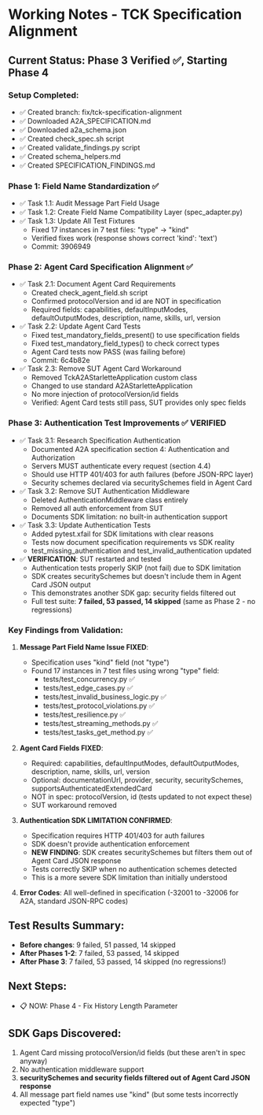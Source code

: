 # Working Notes - TCK Specification Alignment

## Current Status: Phase 3 Verified ✅, Starting Phase 4

### Setup Completed:
- ✅ Created branch: fix/tck-specification-alignment
- ✅ Downloaded A2A_SPECIFICATION.md
- ✅ Downloaded a2a_schema.json
- ✅ Created check_spec.sh script
- ✅ Created validate_findings.py script
- ✅ Created schema_helpers.md
- ✅ Created SPECIFICATION_FINDINGS.md

### Phase 1: Field Name Standardization ✅
- ✅ Task 1.1: Audit Message Part Field Usage
- ✅ Task 1.2: Create Field Name Compatibility Layer (spec_adapter.py)
- ✅ Task 1.3: Update All Test Fixtures
  - Fixed 17 instances in 7 test files: "type" → "kind"
  - Verified fixes work (response shows correct 'kind': 'text')
  - Commit: 3906949

### Phase 2: Agent Card Specification Alignment ✅
- ✅ Task 2.1: Document Agent Card Requirements
  - Created check_agent_field.sh script
  - Confirmed protocolVersion and id are NOT in specification
  - Required fields: capabilities, defaultInputModes, defaultOutputModes, description, name, skills, url, version
- ✅ Task 2.2: Update Agent Card Tests
  - Fixed test_mandatory_fields_present() to use specification fields
  - Fixed test_mandatory_field_types() to check correct types
  - Agent Card tests now PASS (was failing before)
  - Commit: 6c4b82e
- ✅ Task 2.3: Remove SUT Agent Card Workaround
  - Removed TckA2AStarletteApplication custom class
  - Changed to use standard A2AStarletteApplication
  - No more injection of protocolVersion/id fields
  - Verified: Agent Card tests still pass, SUT provides only spec fields

### Phase 3: Authentication Test Improvements ✅ VERIFIED
- ✅ Task 3.1: Research Specification Authentication
  - Documented A2A specification section 4: Authentication and Authorization
  - Servers MUST authenticate every request (section 4.4)
  - Should use HTTP 401/403 for auth failures (before JSON-RPC layer)
  - Security schemes declared via securitySchemes field in Agent Card
- ✅ Task 3.2: Remove SUT Authentication Middleware
  - Deleted AuthenticationMiddleware class entirely
  - Removed all auth enforcement from SUT
  - Documents SDK limitation: no built-in authentication support
- ✅ Task 3.3: Update Authentication Tests
  - Added pytest.xfail for SDK limitations with clear reasons
  - Tests now document specification requirements vs SDK reality
  - test_missing_authentication and test_invalid_authentication updated
- ✅ **VERIFICATION**: SUT restarted and tested
  - Authentication tests properly SKIP (not fail) due to SDK limitation
  - SDK creates securitySchemes but doesn't include them in Agent Card JSON output
  - This demonstrates another SDK gap: security fields filtered out
  - Full test suite: **7 failed, 53 passed, 14 skipped** (same as Phase 2 - no regressions)

### Key Findings from Validation:

1. **Message Part Field Name Issue FIXED**:
   - Specification uses "kind" field (not "type")
   - Found 17 instances in 7 test files using wrong "type" field:
     - tests/test_concurrency.py ✅
     - tests/test_edge_cases.py ✅
     - tests/test_invalid_business_logic.py ✅
     - tests/test_protocol_violations.py ✅
     - tests/test_resilience.py ✅
     - tests/test_streaming_methods.py ✅
     - tests/test_tasks_get_method.py ✅

2. **Agent Card Fields FIXED**:
   - Required: capabilities, defaultInputModes, defaultOutputModes, description, name, skills, url, version
   - Optional: documentationUrl, provider, security, securitySchemes, supportsAuthenticatedExtendedCard
   - NOT in spec: protocolVersion, id (tests updated to not expect these)
   - SUT workaround removed

3. **Authentication SDK LIMITATION CONFIRMED**:
   - Specification requires HTTP 401/403 for auth failures
   - SDK doesn't provide authentication enforcement
   - **NEW FINDING**: SDK creates securitySchemes but filters them out of Agent Card JSON response
   - Tests correctly SKIP when no authentication schemes detected
   - This is a more severe SDK limitation than initially understood

4. **Error Codes**: All well-defined in specification (-32001 to -32006 for A2A, standard JSON-RPC codes)

## Test Results Summary:
- **Before changes**: 9 failed, 51 passed, 14 skipped  
- **After Phases 1-2**: 7 failed, 53 passed, 14 skipped
- **After Phase 3**: 7 failed, 53 passed, 14 skipped (no regressions!)

## Next Steps:
- 📋 NOW: Phase 4 - Fix History Length Parameter

## SDK Gaps Discovered:
1. Agent Card missing protocolVersion/id fields (but these aren't in spec anyway)
2. No authentication middleware support
3. **securitySchemes and security fields filtered out of Agent Card JSON response**
4. All message part field names use "kind" (but some tests incorrectly expected "type")
